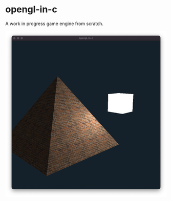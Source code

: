 # opengl-in-c

A work in progress game engine from scratch.

![screenshot](resources/screenshot.png)
